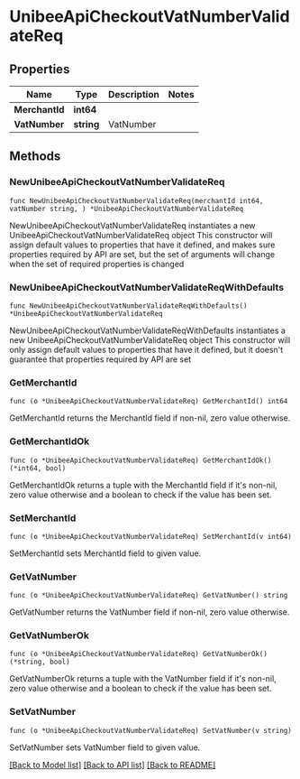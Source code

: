 # UnibeeApiCheckoutVatNumberValidateReq

## Properties

Name | Type | Description | Notes
------------ | ------------- | ------------- | -------------
**MerchantId** | **int64** |  | 
**VatNumber** | **string** | VatNumber | 

## Methods

### NewUnibeeApiCheckoutVatNumberValidateReq

`func NewUnibeeApiCheckoutVatNumberValidateReq(merchantId int64, vatNumber string, ) *UnibeeApiCheckoutVatNumberValidateReq`

NewUnibeeApiCheckoutVatNumberValidateReq instantiates a new UnibeeApiCheckoutVatNumberValidateReq object
This constructor will assign default values to properties that have it defined,
and makes sure properties required by API are set, but the set of arguments
will change when the set of required properties is changed

### NewUnibeeApiCheckoutVatNumberValidateReqWithDefaults

`func NewUnibeeApiCheckoutVatNumberValidateReqWithDefaults() *UnibeeApiCheckoutVatNumberValidateReq`

NewUnibeeApiCheckoutVatNumberValidateReqWithDefaults instantiates a new UnibeeApiCheckoutVatNumberValidateReq object
This constructor will only assign default values to properties that have it defined,
but it doesn't guarantee that properties required by API are set

### GetMerchantId

`func (o *UnibeeApiCheckoutVatNumberValidateReq) GetMerchantId() int64`

GetMerchantId returns the MerchantId field if non-nil, zero value otherwise.

### GetMerchantIdOk

`func (o *UnibeeApiCheckoutVatNumberValidateReq) GetMerchantIdOk() (*int64, bool)`

GetMerchantIdOk returns a tuple with the MerchantId field if it's non-nil, zero value otherwise
and a boolean to check if the value has been set.

### SetMerchantId

`func (o *UnibeeApiCheckoutVatNumberValidateReq) SetMerchantId(v int64)`

SetMerchantId sets MerchantId field to given value.


### GetVatNumber

`func (o *UnibeeApiCheckoutVatNumberValidateReq) GetVatNumber() string`

GetVatNumber returns the VatNumber field if non-nil, zero value otherwise.

### GetVatNumberOk

`func (o *UnibeeApiCheckoutVatNumberValidateReq) GetVatNumberOk() (*string, bool)`

GetVatNumberOk returns a tuple with the VatNumber field if it's non-nil, zero value otherwise
and a boolean to check if the value has been set.

### SetVatNumber

`func (o *UnibeeApiCheckoutVatNumberValidateReq) SetVatNumber(v string)`

SetVatNumber sets VatNumber field to given value.



[[Back to Model list]](../README.md#documentation-for-models) [[Back to API list]](../README.md#documentation-for-api-endpoints) [[Back to README]](../README.md)


